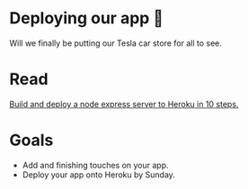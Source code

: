 # Deploying our app 🚀

Will we finally be putting our Tesla car store for all to see.

# Read

[Build and deploy a node express server to Heroku in 10 steps.](https://medium.com/@grantspilsbury/build-and-deploy-a-node-express-server-to-heroku-in-10-steps-70c936ab15dc)

# Goals

- Add and finishing touches on your app.
- Deploy your app onto Heroku by Sunday.
